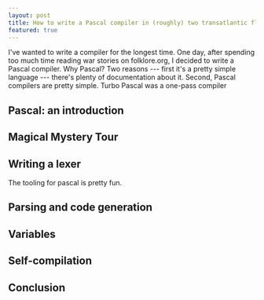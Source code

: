 ```yaml
---
layout: post
title: How to write a Pascal compiler in (roughly) two transatlantic flights
featured: true
---
```

I've wanted to write a compiler for the longest time. One day, after spending too much time reading war stories on folklore.org, I decided to write a Pascal compiler. Why Pascal? Two reasons --- first it's a pretty simple language --- there's plenty of documentation about it. Second, Pascal compilers are pretty simple. Turbo Pascal was a one-pass compiler

## Pascal: an introduction

## Magical Mystery Tour
## Writing a lexer

The tooling for pascal is pretty fun.

## Parsing and code generation

## Variables

## Self-compilation

## Conclusion
